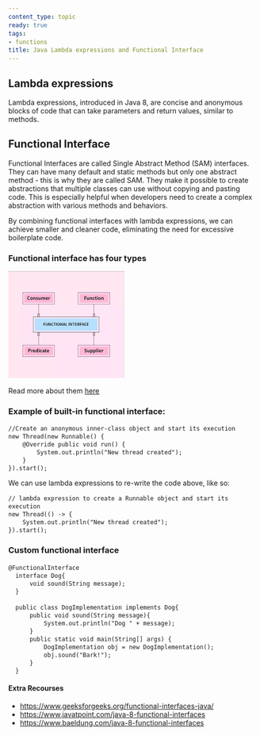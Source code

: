 ```yaml
---
content_type: topic
ready: true
tags:
- functions
title: Java Lambda expressions and Functional Interface
---
```


## Lambda expressions

Lambda expressions, introduced in Java 8, are concise and anonymous blocks of code that can take parameters and return values, similar to methods.

## Functional Interface

Functional Interfaces are called Single Abstract Method (SAM) interfaces. They can have many default and static methods but only one abstract method - this is why they are called SAM. They make it possible to create abstractions that multiple classes can use without copying and pasting code. This is especially helpful when developers need to create a complex abstraction with various methods and behaviors.

By combining functional interfaces with lambda expressions, we can achieve smaller and cleaner code, eliminating the need for excessive boilerplate code.

### Functional interface has four types

![functional-interface](function-interface.png)

Read more about them [here](https://www.geeksforgeeks.org/functional-interfaces-java/#:~:text=Java%20SE%208%20included%20four%20main%20kinds%20of%20functional%20interfaces%20which%20can%20be%20applied%20in)

### Example of built-in functional interface:

```
//Create an anonymous inner-class object and start its execution
new Thread(new Runnable() {
    @Override public void run() {
        System.out.println("New thread created");
    }
}).start();
```

We can use lambda expressions to re-write the code above, like so:

```
// lambda expression to create a Runnable object and start its execution
new Thread(() -> {
    System.out.println("New thread created");
}).start();
```

### Custom functional interface

```
@FunctionalInterface  
  interface Dog{  
      void sound(String message);  
  }

  public class DogImplementation implements Dog{  
      public void sound(String message){  
          System.out.println("Dog " + message);  
      }  
      public static void main(String[] args) {  
          DogImplementation obj = new DogImplementation();  
          obj.sound("Bark!");
      }  
  }
```

#### Extra Recourses

- https://www.geeksforgeeks.org/functional-interfaces-java/
- https://www.javatpoint.com/java-8-functional-interfaces
- https://www.baeldung.com/java-8-functional-interfaces
